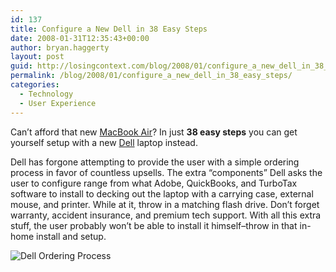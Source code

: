 ```yaml
---
id: 137
title: Configure a New Dell in 38 Easy Steps
date: 2008-01-31T12:35:43+00:00
author: bryan.haggerty
layout: post
guid: http://losingcontext.com/blog/2008/01/configure_a_new_dell_in_38_easy_steps.php
permalink: /blog/2008/01/configure_a_new_dell_in_38_easy_steps/
categories:
  - Technology
  - User Experience
---
```

Can&#8217;t afford that new [MacBook Air](http://apple.com/macbookair/)? In just **38 easy steps** you can get yourself setup with a new [Dell](http://dell.com) laptop instead.

Dell has forgone attempting to provide the user with a simple ordering process in favor of countless upsells. The extra &#8220;components&#8221; Dell asks the user to configure range from what Adobe, QuickBooks, and TurboTax software to install to decking out the laptop with a carrying case, external mouse, and printer. While at it, throw in a matching flash drive. Don&#8217;t forget warranty, accident insurance, and premium tech support. With all this extra stuff, the user probably won&#8217;t be able to install it himself&#8211;throw in that in-home install and setup.

<img src='http://bryanhaggerty.com/blog/wp-content/uploads/2008/01/dell-ordering-process.gif' alt='Dell Ordering Process' class="image-centered" />